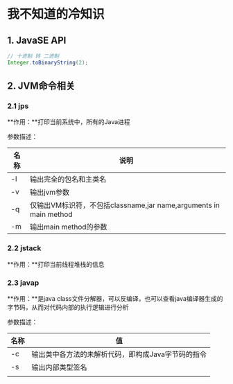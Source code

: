# 我不知道的冷知识

## 1. JavaSE API

```java
// 十进制 转 二进制
Integer.toBinaryString(2);
```

## 2. JVM命令相关

### 2.1 jps

**作用：**打印当前系统中，所有的Java进程

参数描述：

| 名称 | 说明                                                         |
| ---- | ------------------------------------------------------------ |
| -l   | 输出完全的包名和主类名                                       |
| -v   | 输出jvm参数                                                  |
| -q   | 仅输出VM标识符，不包括classname,jar name,arguments in main method |
| -m   | 输出main method的参数                                        |

### 2.2 jstack

**作用：**打印当前线程堆栈的信息

### 2.3 javap

**作用：**是java class文件分解器，可以反编译，也可以查看java编译器生成的字节码，从而对代码内部的执行逻辑进行分析

参数描述：

| 名称 | 值                                                 |
| ---- | -------------------------------------------------- |
| -c   | 输出类中各方法的未解析代码，即构成Java字节码的指令 |
| -s   | 输出内部类型签名                                   |
|      |                                                    |

